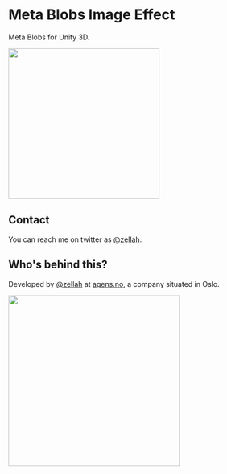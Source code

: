 # Meta Blobs Image Effect

Meta Blobs for Unity 3D.

<img src="https://cdn.dribbble.com/users/655449/screenshots/2783503/dribba.gif" width="300"/>

## Contact

You can reach me on twitter as [@zellah](https://twitter.com/zellah).

## Who's behind this?

Developed by [@zellah](https://twitter.com/zellah) at [agens.no](http://agens.no/), a company situated in Oslo.

[<img src="http://static.agens.no/images/agens_logo_w_slogan_avenir_medium.png" width="340" />](http://agens.no/)
